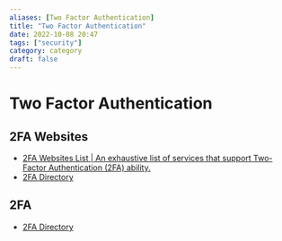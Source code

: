 ```yaml
---
aliases: [Two Factor Authentication]
title: "Two Factor Authentication"
date: 2022-10-08 20:47
tags: ["security"]
category: category
draft: false
---
```


# Two Factor Authentication

## 2FA Websites
* [2FA Websites List | Аn exhaustive list of services that support Two-Factor Authentication (2FA) ability.](https://2fawebsites.github.io/)
* [2FA Directory](https://2fa.directory/int/#other)


## 2FA
- [2FA Directory](https://2fa.directory/int/)
